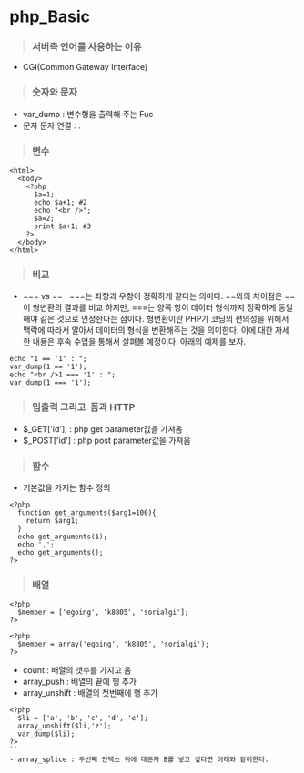 # php_Basic
>### 서버측 언어를 사용하는 이유
- CGI(Common Gateway Interface)

>### 숫자와 문자
- var_dump : 변수형을 출력해 주는 Fuc
- 문자 문자 연결 : .

>### 변수
```
<html>
  <body>
    <?php
      $a=1;
      echo $a+1; #2
      echo "<br />";
      $a=2;
      print $a+1; #3
    ?>
  </body>
</html>
```

>### 비교
- === vs == : ===는 좌항과 우항이 정확하게 같다는 의미다. ==와의 차이점은 ==이 형변환의 결과를 비교 하지만, ===는 양쪽 항이 데이터 형식까지 정확하게 동일해야 같은 것으로 인정한다는 점이다. 형변환이란 PHP가 코딩의 편의성을 위해서 맥락에 따라서 알아서 데이터의 형식을 변환해주는 것을 의미한다. 이에 대한 자세한 내용은 후속 수업을 통해서 살펴볼 예정이다. 아래의 예제를 보자.
```
echo "1 == '1' : ";
var_dump(1 == '1');
echo "<br />1 === '1' : ";
var_dump(1 === '1');
```

>### 입출력 그리고  폼과 HTTP
- $_GET['id']; : php get parameter값을 가져옴
- $_POST['id'] : php post parameter값을 가져옴


>### 함수
- 기본값을 가지는 함수 정의
```
<?php
  function get_arguments($arg1=100){
    return $arg1;
  }
  echo get_arguments(1);
  echo ',';
  echo get_arguments();
?>
```

>### 배열
```
<?php
  $member = ['egoing', 'k8805', 'sorialgi'];
?>

<?php 
  $member = array('egoing', 'k8805', 'sorialgi');
?>
```
- count : 배열의 갯수를 가지고 옴
- array_push : 배열의 끝에 행 추가
- array_unshift : 배열의 첫번째에 행 추가
```
<?php
  $li = ['a', 'b', 'c', 'd', 'e'];
  array_unshift($li,'z');
  var_dump($li);
?>
``
- array_splice : 두번째 인덱스 뒤에 대문자 B를 넣고 싶다면 아래와 같이한다.
```
<?php
  $li = array('a', 'b', 'c', 'd', 'e', 'z');
  array_splice($li, 2, 0, 'B');
  var_dump($li);
?>
```
